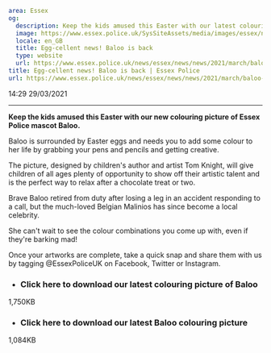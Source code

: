 ```yaml
area: Essex
og:
  description: Keep the kids amused this Easter with our latest colouring picture of Essex Police mascot Baloo.
  image: https://www.essex.police.uk/SysSiteAssets/media/images/essex/news/news/2021/03-march/20210329-baloo-easter-600.jpg?crop=(0,27,600,343)&amp;w=600&amp;h=300&amp;scale=both
  locale: en_GB
  title: Egg-cellent news! Baloo is back
  type: website
  url: https://www.essex.police.uk/news/essex/news/news/2021/march/baloo-is-back-easter/
title: Egg-cellent news! Baloo is back | Essex Police
url: https://www.essex.police.uk/news/essex/news/news/2021/march/baloo-is-back-easter/
```

14:29 29/03/2021

****

**Keep the kids amused this Easter with our new colouring picture of Essex Police mascot Baloo.**

Baloo is surrounded by Easter eggs and needs you to add some colour to her life by grabbing your pens and pencils and getting creative.

The picture, designed by children's author and artist Tom Knight, will give children of all ages plenty of opportunity to show off their artistic talent and is the perfect way to relax after a chocolate treat or two.

Brave Baloo retired from duty after losing a leg in an accident responding to a call, but the much-loved Belgian Malinios has since become a local celebrity.

She can't wait to see the colour combinations you come up with, even if they're barking mad!

Once your artworks are complete, take a quick snap and share them with us by tagging @EssexPoliceUK on Facebook, Twitter or Instagram.

 * ### Click here to download our latest colouring picture of Baloo

1,750KB

 * ### Click here to download our latest Baloo colouring picture

1,084KB
